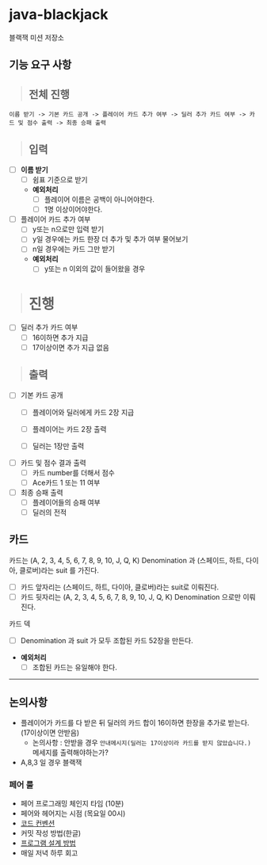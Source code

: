 # java-blackjack

블랙잭 미션 저장소

## 기능 요구 사항

> ## 전체 진행
`이름 받기 -> 기본 카드 공개 -> 플레이어 카드 추가 여부 -> 딜러 추가 카드 여부 -> 카드 및 점수 출력 -> 최종 승패 출력`


> ## 입력

- [ ] **이름 받기**
    - [ ] 쉼표 기준으로 받기
    - **예외처리**
        - [ ] 플레이어 이름은 공백이 아니어야한다.
        - [ ] 1명 이상이어야한다.

- [ ] 플레이어 카드 추가 여부
    - [ ] y또는 n으로만 입력 받기
    - [ ] y일 경우에는 카드 한장 더 추가 및 추가 여부 물어보기
    - [ ] n일 경우에는 카드 그만 받기
    - **예외처리**
        - [ ] y또는 n 이외의 값이 들어왔을 경우

> # 진행

- [ ] 딜러 추가 카드 여부
    - [ ] 16이하면 추가 지급
    - [ ] 17이상이면 추가 지급 없음

> ## 출력

- [ ] 기본 카드 공개
    - [ ] 플레이어와 딜러에게 카드 2장 지급
    - [ ] 플레이어는 카드 2장 출력
    - [ ] 딜러는 1장만 출력


- [ ] 카드 및 점수 결과 출력
    - [ ] 카드 number를 더해서 점수
    - [ ] Ace카드 1 또는 11 여부

- [ ] 최종 승패 출력
    - [ ] 플레이어들의 승패 여부
    - [ ] 딜러의 전적

## 카드

카드는 (A, 2, 3, 4, 5, 6, 7, 8, 9, 10, J, Q, K) Denomination 과
(스페이드, 하트, 다이아, 클로버)라는 suit 를 가진다.

- [ ] 카드 앞자리는 (스페이드, 하트, 다이아, 클로버)라는 suit로 이뤄진다.
- [ ] 카드 뒷자리는 (A, 2, 3, 4, 5, 6, 7, 8, 9, 10, J, Q, K) Denomination 으로만 이뤄진다.

카드 덱

- [ ] Denomination 과 suit 가 모두 조합된 카드 52장을 만든다.
- **예외처리**
    - [ ] 조합된 카드는 유일해야 한다.

---

## 논의사항

- 플레이어가 카드를 다 받은 뒤 딜러의 카드 합이 16이하면 한장을 추가로 받는다. (17이상이면 안받음)
    - 논의사항 : 안받을 경우 `안내메시지(딜러는 17이상이라 카드를 받지 않았습니다.)` 메세지를 출력해야하는가?
- A,8,3 일 경우 블랙잭

### 페어 룰

- 페어 프로그래밍 체인지 타임 (10분)
- 페어와 헤어지는 시점 (목요일 00시)
- [코드 컨벤션](https://github.com/woowacourse/woowacourse-docs/tree/master/styleguide/java)
- 커밋 작성 방법(한글)
- [프로그램 설계 방법](https://whimsical.com/sudaltest-JGN5vZ4gSkYxZGZJPjnnX3@2Ux7TurymNM4tJSA7FqU)
- 매일 저녁 하루 회고